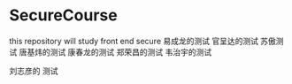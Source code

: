 # SecureCourse

this repository will study front end secure
易成龙的测试
官呈达的测试
苏傲测试
唐基炜的测试
康春龙的测试
郑荣昌的测试
韦治宇的测试

刘志彦的 测试